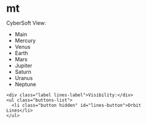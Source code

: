 # mt
<!DOCTYPE html>
<html lang="en">

<head>
  <meta charset="UTF-8">
  <meta http-equiv="X-UA-Compatible" content="IE=edge">
  <meta name="viewport" content="width=device-width, initial-scale=1.0">
  <title>Document</title>
</head>
<style>
  * {
    padding: 0;
    margin: 0;
    box-sizing: border-box;
  }

  body {
    margin: 0;
    overflow: hidden;
    width: 100vw;
    height: 100vh;
    background-image: url("https://user-images.githubusercontent.com/26748614/96337246-f14d4580-1085-11eb-8793-a86d929e034d.jpg");
    background-size: cover;
    backdrop-filter: brightness(50%);
    position: relative;
  }

  canvas {
    display: block;
  }

  #canvas-container {
    width: 100%;
    height: 100vh;
  }

  .buttons-column {
    position: absolute;
    z-index: 1;
    /*     height: 100%; */
    top: 0;
    left: 0;
    width: 90px;
    background: #0e0f12;
    border-right: 0.5px solid grey;
    border-bottom: 0.5px solid grey;
  }

  .buttons-list {
    display: flex;
    width: 100%;
    flex-direction: column;
    justify-content: flex-start;
    list-style: none;
    align-items: center;
  }

  .button {
    position: relative;
    width: 90%;
    height: 27px;
    box-shadow: 0px 0.3px 0 0.5px lightgrey;
    margin: 6px 0;
    border-radius: 2px;
    display: flex;
    justify-content: center;
    align-items: center;
    font-family: sans-serif;
    font-weight: 300;
    color: lightgrey;
    font-size: 11px;
  }

  .button:hover {
    cursor: pointer;
    background: #1c1d24;
  }

  .active-button {
    border: 1px solid lightGrey;
  }

  .visible {
    border: 1px solid lightGrey;
  }

  .visible:hover {
    background: none;
  }

  .active-button:hover {
    cursor: default;
    background: none;
  }

  .label {
    color: grey;
    padding: 15px 0 0 5px;
    font-size: 11px;
    font-family: sans-serif;
  }
</style>

<body>
  <div id="canvas-container"></div>

  <div class="buttons-column">
    <div class="label views-label">CyberSoft View:</div>
    <ul class="buttons-list">
      <li class="button active-button" id="main-button">Main</li>
      <li class="button" id="mercury-button">Mercury</li>
      <li class="button" id="venus-button">Venus</li>
      <li class="button" id="earth-button">Earth</li>
      <li class="button" id="mars-button">Mars</li>
      <li class="button" id="jupiter-button">Jupiter</li>
      <li class="button" id="saturn-button">Saturn</li>
      <li class="button" id="uranus-button">Uranus</li>
      <li class="button" id="neptune-button">Neptune</li>
    </ul>

    <div class="label lines-label">Visibility:</div>
    <ul class="buttons-list">
      <li class="button hidden" id="lines-button">Orbit Lines</li>
    </ul>
  </div>
  <script src='https://cdn.jsdelivr.net/npm/three@0.128.0/build/three.min.js'></script>
  <script src='https://cdnjs.cloudflare.com/ajax/libs/jquery/3.6.1/jquery.min.js'></script>
  <script src='https://cdn.jsdelivr.net/npm/three@0.128.0/examples/js/loaders/GLTFLoader.js'></script>
  <script src='https://cdnjs.cloudflare.com/ajax/libs/simplex-noise/2.4.0/simplex-noise.min.js'></script>
  <script src='https://cdn.jsdelivr.net/npm/three@0.128.0/examples/js/controls/OrbitControls.js'></script>
  <script>
    // key features
    //      3d animation
    //      3d navigation
    let renderer,
      scene,
      camera,
      activeCamera,
      controls,
      container = document.getElementById("canvas-container"),
      timeout_Debounce,
      planetNodes = [],
      orbits = [],
      sun,
      timestamp = 0,
      currentNode,
      uniforms,
      metadata = {
        urls: {
          sun: {
            surfaceMaterial: 'https://s3-us-west-2.amazonaws.com/s.cdpn.io/297733/sunSurfaceMaterial.jpg',
            atmosphereMaterial: 'https://s3-us-west-2.amazonaws.com/s.cdpn.io/297733/sunAtmosphereMaterial.png'
          }
        }
      };
    const saturnRings = ['#3b2d27', '#876f5b', '#735c49', '#5e4a3d', '#3b2d27', '#241f1e', '#241f1e', '#735c49', '#735c49', '#735c49', '#5e4a3d', '#5e4a3d', '#3b2d27', '#3b2d27', '#3b2d27']
    const planets = {
      "mercury": {
        radius: 1,
        orbitRadius: 33,
        speed: 5,
        rotationSpeed: 0.01
      },
      "venus": {
        radius: 2,
        orbitRadius: 48,
        speed: 3,
        rotationSpeed: 0.005
      },
      "earth": {
        radius: 2.5,
        orbitRadius: 55,
        speed: 4,
        rotationSpeed: 0.02
      },
      "mars": {
        radius: 1.5,
        orbitRadius: 72,
        speed: 2,
        rotationSpeed: 0.01
      },
      "jupiter": {
        radius: 8,
        orbitRadius: 90,
        speed: 0.8,
        rotationSpeed: 0.04
      },
      "saturn": {
        radius: 6,
        orbitRadius: 120,
        speed: 0.5,
        rotationSpeed: 0.02
      },
      "uranus": {
        radius: 4,
        orbitRadius: 140,
        speed: 0.4,
        rotationSpeed: 0.01
      },
      "neptune": {
        radius: 4,
        orbitRadius: 180,
        speed: 0.2,
        rotationSpeed: 0.01
      }
    }
    const MEDIA_PREFIX = 'https://brynmtchll.github.io/codepen-assets/solar-system/';
    init();
    animate();

    function init() {
      scene = new THREE.Scene();
      // lighting
      let ambientLight = new THREE.AmbientLight("#ffffff", 0.4);
      ambientLight.position.set(0, 20, 20);
      scene.add(ambientLight);
      let pointLight = new THREE.PointLight(0xFFFFFF, 2.5);
      scene.add(pointLight);
      renderer = new THREE.WebGLRenderer({
        antialias: true,
        alpha: true
      });
      renderer.setSize(container.clientWidth, container.clientHeight);
      renderer.setPixelRatio(window.devicePixelRatio);
      container.appendChild(renderer.domElement);
      // main camera and orbit controls
      camera = new THREE.PerspectiveCamera(55, window.innerWidth / window.innerHeight, 0.01, 1000);
      camera.position.set(0, 100, 230);
      controls = new THREE.OrbitControls(camera, renderer.domElement);
      controls.autoRotate = true;
      controls.autoRotateSpeed = 0.5;
      controls.maxDistance = 400;
      controls.minDistance = 80;
      controls.enablePan = false;
      // globe background
      {
        let loader = new THREE.TextureLoader(),
          texture = loader.load('https://i.ibb.co/4gHcRZD/bg3-je3ddz.jpg');
        texture.anisotropy = 20;
        let geometry = new THREE.SphereBufferGeometry(200, 60, 60),
          material = new THREE.MeshBasicMaterial({
            side: THREE.BackSide,
            map: texture,
          });
        globe = new THREE.Mesh(geometry, material);
        scene.add(globe);
      }
      //   sun
      {
        // credit for the shaders - github: 'https://github.com/bradyhouse/house/tree/master/fiddles/three/fiddle-0009-Sun',
        let fragmentShader = `uniform float time;
            uniform sampler2D texture1;
            uniform sampler2D texture2;
            varying vec2 texCoord;
            void main( void ) {
               vec4 noise = texture2D( texture1, texCoord );
               vec2 T1 = texCoord + vec2( 1.5, -1.5 ) * time  * 0.01;
               vec2 T2 = texCoord + vec2( -0.5, 2.0 ) * time *  0.01;
               T1.x -= noise.r * 2.0;
               T1.y += noise.g * 4.0;
               T2.x += noise.g * 0.2;
               T2.y += noise.b * 0.2;
               float p = texture2D( texture1, T1 * 2.0 ).a + 0.3;
               vec4 color = texture2D( texture2, T2 );
               vec4 temp = color * 3.0 * ( vec4( p + 0.1, p - 0.2, p + 0.5, p + 0.5) ) + ( color * color);
  
               gl_FragColor = temp;
            }`;
        let vertexShader = `varying vec2 texCoord;
            void main() {
                texCoord = uv;
                vec4 mvPosition = modelViewMatrix * vec4( position, 1.0 );
                gl_Position = projectionMatrix * mvPosition;
            }`;
        let loader = new THREE.TextureLoader(),
          textureSun1 = loader.load(metadata.urls.sun.atmosphereMaterial),
          textureSun2 = loader.load(metadata.urls.sun.surfaceMaterial);
        uniforms = {
          time: {
            type: "f",
            value: 1.0
          },
          texture1: {
            type: "t",
            value: 0,
            texture: textureSun1
          },
          texture2: {
            type: "t",
            value: textureSun2,
          }
        };
        let material = new THREE.ShaderMaterial({
            uniforms: uniforms,
            vertexShader: vertexShader,
            fragmentShader: fragmentShader
          }),
          geometry = new THREE.SphereGeometry(28, 64, 64);
        sun = new THREE.Mesh(geometry, material);
        scene.add(sun);
      }
      //     planets
      let createPlanet = function(name, radius, orbitRadius) {
        // create planet
        let loader = new THREE.TextureLoader(),
          texture = loader.load(MEDIA_PREFIX + name + '.jpeg'),
          geometry = new THREE.SphereGeometry(radius, 32, 16),
          material = new THREE.MeshLambertMaterial({
            map: texture,
          }),
          planet = new THREE.Mesh(geometry, material);
        // saturn rings
        if (name == "saturn") {
          for (let i = 0; i < saturnRings.length; i++) {
            let ringGeometry = new THREE.RingGeometry(i / 4 + 6.5, i / 4 + 6.75, 32),
              ringMaterial = new THREE.MeshBasicMaterial({
                color: saturnRings[i],
                side: THREE.DoubleSide
              }),
              ring = new THREE.Mesh(ringGeometry, ringMaterial);
            ring.rotation.x = Math.PI / 2;
            planet.add(ring);
          }
        }
        scene.add(planet);
        // planet camera and controls
        let camera = new THREE.PerspectiveCamera(45, window.innerWidth / window.innerHeight, 0.01, 1000);
        camera.position.set(0, 100, 175);
        let controls = new THREE.OrbitControls(camera, renderer.domElement);
        controls.maxDistance = 400;
        controls.minDistance = 80;
        controls.enablePan = false;
        // store planet
        planetNodes.push({
          planet: planet,
          camera: camera,
          controls: controls,
          name: name
        })
        // create planet orbit line
        let shape = new THREE.Shape();
        shape.moveTo(orbitRadius, 0);
        shape.absarc(0, 0, orbitRadius, 0, 2 * Math.PI, false);
        let spacedPoints = shape.getSpacedPoints(128);
        let orbitGeometry = new THREE.BufferGeometry().setFromPoints(spacedPoints);
        orbitGeometry.rotateX(-1.5707);
        let orbitMaterial = new THREE.LineBasicMaterial({
          color: "#5C5680",
        });
        let orbit = new THREE.Line(orbitGeometry, orbitMaterial);
        scene.add(orbit);
        orbits.push(orbit);
      };
      for (let [name, properties] of Object.entries(planets)) {
        createPlanet(name, properties.radius, properties.orbitRadius);
      }
      orbits.forEach(orbit => orbit.visible = !orbit.visible);
      currentNode = planetNodes[5];
      activeCamera = camera;
      //     gui camera view changing
      planetNodes.forEach(function(node, i) {
        $(`#${node.name}-button`).on('click', () => {
          activeCamera = node.camera;
          currentNode = node;
          $('.active-button').removeClass("active-button");
          $(`#${node.name}-button`).addClass('active-button');
        })
      });
      $('#main-button').on('click', () => {
        activeCamera = camera;
        $('.active-button').removeClass("active-button");
        $('#main-button').addClass('active-button');
      });
      //     gui orbit lines toggle
      $('#lines-button').on('click', () => {
        if ($('#lines-button').hasClass("visible")) $('#lines-button').removeClass('visible');
        else $('#lines-button').addClass("visible");
        orbits.forEach(orbit => orbit.visible = !orbit.visible);
      })
    }

    function animate() {
      // move and rotate planets
      timestamp = Date.now() * 0.0001;
      planetNodes.forEach(function({
        planet,
        name
      }) {
        planet.position.x = Math.cos(timestamp * planets[name].speed) * planets[name].orbitRadius;
        planet.position.z = Math.sin(timestamp * planets[name].speed) * planets[name].orbitRadius;
        planet.rotation.y += planets[name].rotationSpeed;
      });
      sun.rotation.y += 0.001;
      // update planet controls
      const currentObjectPosition = new THREE.Vector3();
      currentNode.planet.getWorldPosition(currentObjectPosition);
      currentNode.planet.getWorldPosition(currentNode.controls.target);
      const cameraOffset = new THREE.Vector3(camera.position.x, camera.position.y, camera.position.z)
      currentNode.camera.position.copy(currentObjectPosition).add(cameraOffset);
      currentNode.controls.update();
      controls.update();
      renderer.render(scene, activeCamera);
      requestAnimationFrame(animate);
    }
    // resize
    window.addEventListener("resize", () => {
      clearTimeout(timeout_Debounce);
      timeout_Debounce = setTimeout(onWindowResize, 80);
    });

    function onWindowResize() {
      camera.aspect = container.clientWidth / container.clientHeight;
      camera.updateProjectionMatrix();
      planetNodes.forEach((planetNode) => {
        planetNode.camera.aspect = container.clientWidth / container.clientHeight;
        planetNode.camera.updateProjectionMatrix();
      })
      renderer.setSize(container.clientWidth, container.clientHeight);
    }
  </script>
</body>

</html>